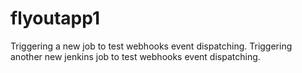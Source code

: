 # flyoutapp1

Triggering a new job to test webhooks event dispatching.
Triggering another new jenkins job to test webhooks event dispatching.
